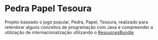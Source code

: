 # Pedra Papel Tesoura
Projeto baseado o jogo popular, Pedra, Papel, Tesoura, realizado para relembrar alguns conceitos de programação com Java e compreender a utilização de internacionalização utilizando o [ResourcesBundle](https://docs.oracle.com/javase/7/docs/api/java/util/ResourceBundle.html)
